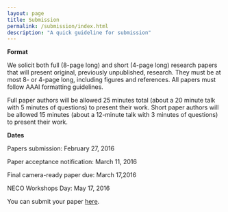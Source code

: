 ```yaml
---
layout: page
title: Submission
permalink: /submission/index.html
description: "A quick guideline for submission"
---
```


**Format**

We solicit both full (8-page long) and short (4-page long) research papers that will present original, previously unpublished, research. They must be at most 8- or 4-page long, including figures and references. All papers must follow AAAI formatting guidelines.

Full paper authors will be allowed 25 minutes total (about a 20 minute talk with 5 minutes of questions) to present their work. Short paper authors will be allowed 15 minutes (about a 12-minute talk with 3 minutes of questions) to present their work.

**Dates**

Papers submission: February 27, 2016

Paper acceptance notification: March 11, 2016

Final camera-ready paper due: March 17,2016

NECO Workshops Day: May 17, 2016

You can submit your paper [here](https://easychair.org/conferences/?conf=neco2016).
